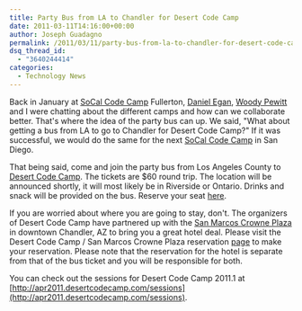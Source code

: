 ```yaml
---
title: Party Bus from LA to Chandler for Desert Code Camp
date: 2011-03-11T14:16:00+00:00
author: Joseph Guadagno
permalink: /2011/03/11/party-bus-from-la-to-chandler-for-desert-code-camp/
dsq_thread_id:
  - "3640244414"
categories:
  - Technology News
---
```

Back in January at [SoCal Code Camp](http://www.socalcodecamp.com/) Fullerton, [Daniel Egan](http://TheSociableGeek.com), [Woody Pewitt](http://woodyp.info) and I were chatting about the different camps and how can we collaborate better. That's where the idea of the party bus can up.  We said, "What about getting a bus from LA to go to Chandler for Desert Code Camp?" If it was successful, we would do the same for the next [SoCal Code Camp](http://www.socalcodecamp.com/) in San Diego.

That being said, come and join the party bus from Los Angeles County to [Desert Code Camp](http://apr2011.desertcodecamp.com). The tickets are $60 round trip. The location will be announced shortly, it will most likely be in Riverside or Ontario.  Drinks and snack will be provided on the bus. Reserve your seat [here](http://la2dcc2011.eventbrite.com).

If you are worried about where you are going to stay, don't. The organizers of Desert Code Camp have partnered up with the [San Marcos Crowne Plaza](http://www.sanmarcosresort.com/) in downtown Chandler, AZ to bring you a  great hotel deal. Please visit the Desert Code Camp / San Marcos Crowne Plaza reservation [page](https://resweb.passkey.com/Resweb.do?mode=welcome_ei_new&eventID=3324014&utm_source=55438&utm_medium=email&utm_campaign=4565629) to make your reservation.   Please note that the reservation for the hotel is separate from that of the bus ticket and you will be responsible for both.

You can check out the sessions for Desert Code Camp 2011.1 at [http://apr2011.desertcodecamp.com/sessions](http://apr2011.desertcodecamp.com/sessions).